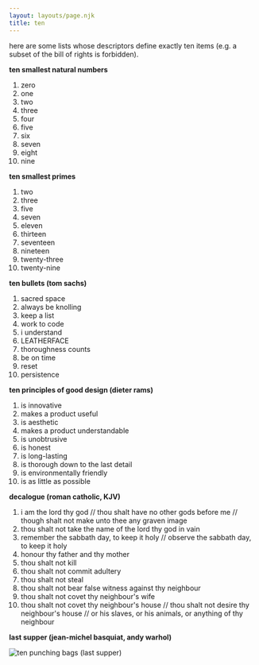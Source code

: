 ```yaml
---
layout: layouts/page.njk
title: ten
---
```


here are some lists whose descriptors define exactly ten items (e.g. a subset of the bill of rights is forbidden).

<b> ten smallest natural numbers </b>
1. zero
2. one
3. two
4. three
5. four
6. five
7. six
8. seven
9. eight
10. nine

<b> ten smallest primes </b>
1. two
2. three
3. five
4. seven
5. eleven
6. thirteen
7. seventeen
8. nineteen
9. twenty-three
10. twenty-nine

<b> ten bullets (tom sachs) </b>
1. sacred space
2. always be knolling
3. keep a list
4. work to code
5. i understand
6. LEATHERFACE
7. thoroughness counts
8. be on time
9. reset
10. persistence

<b> ten principles of good design (dieter rams) </b>
1. is innovative
2. makes a product useful
3. is aesthetic
4. makes a product understandable
5. is unobtrusive
6. is honest
7. is long-lasting
8. is thorough down to the last detail
9. is environmentally friendly
10. is as little as possible

<b> decalogue (roman catholic, KJV) </b>
1. i am the lord thy god // thou shalt have no other gods before me // though shalt not make unto thee any graven image
2. thou shalt not take the name of the lord thy god in vain
3. remember the sabbath day, to keep it holy // observe the sabbath day, to keep it holy
4. honour thy father and thy mother
5. thou shalt not kill
6. thou shalt not commit adultery
7. thou shalt not steal
8. thou shalt not bear false witness against thy neighbour
9. thou shalt not covet thy neighbour's wife
10. thou shalt not covet thy neighbour's house // thou shalt not desire thy neighbour's house // or his slaves, or his animals, or anything of thy neighbour

<b> last supper (jean-michel basquiat, andy warhol) </b>

<img src="/assets/img/ten punching bags.jpg" alt="ten punching bags (last supper)" style="max-width: 100%; height: auto; display: block; margin: 0 auto;">